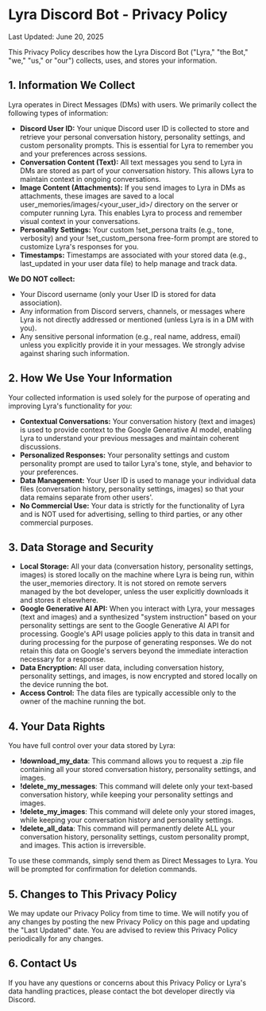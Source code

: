 # **Lyra Discord Bot \- Privacy Policy**

Last Updated: June 20, 2025

This Privacy Policy describes how the Lyra Discord Bot ("Lyra," "the Bot," "we," "us," or "our") collects, uses, and stores your information.

## **1\. Information We Collect**

Lyra operates in Direct Messages (DMs) with users. We primarily collect the following types of information:

* **Discord User ID:** Your unique Discord user ID is collected to store and retrieve your personal conversation history, personality settings, and custom personality prompts. This is essential for Lyra to remember you and your preferences across sessions.  
* **Conversation Content (Text):** All text messages you send to Lyra in DMs are stored as part of your conversation history. This allows Lyra to maintain context in ongoing conversations.  
* **Image Content (Attachments):** If you send images to Lyra in DMs as attachments, these images are saved to a local user\_memories/images/\<your\_user\_id\>/ directory on the server or computer running Lyra. This enables Lyra to process and remember visual context in your conversations.  
* **Personality Settings:** Your custom \!set\_persona traits (e.g., tone, verbosity) and your \!set\_custom\_persona free-form prompt are stored to customize Lyra's responses for you.  
* **Timestamps:** Timestamps are associated with your stored data (e.g., last\_updated in your user data file) to help manage and track data.

**We DO NOT collect:**

* Your Discord username (only your User ID is stored for data association).  
* Any information from Discord servers, channels, or messages where Lyra is not directly addressed or mentioned (unless Lyra is in a DM with you).  
* Any sensitive personal information (e.g., real name, address, email) unless you explicitly provide it in your messages. We strongly advise against sharing such information.

## **2\. How We Use Your Information**

Your collected information is used solely for the purpose of operating and improving Lyra's functionality for *you*:

* **Contextual Conversations:** Your conversation history (text and images) is used to provide context to the Google Generative AI model, enabling Lyra to understand your previous messages and maintain coherent discussions.  
* **Personalized Responses:** Your personality settings and custom personality prompt are used to tailor Lyra's tone, style, and behavior to your preferences.  
* **Data Management:** Your User ID is used to manage your individual data files (conversation history, personality settings, images) so that your data remains separate from other users'.  
* **No Commercial Use:** Your data is strictly for the functionality of Lyra and is NOT used for advertising, selling to third parties, or any other commercial purposes.

## **3\. Data Storage and Security**

* **Local Storage:** All your data (conversation history, personality settings, images) is stored locally on the machine where Lyra is being run, within the user\_memories directory. It is not stored on remote servers managed by the bot developer, unless the user explicitly downloads it and stores it elsewhere.  
* **Google Generative AI API:** When you interact with Lyra, your messages (text and images) and a synthesized "system instruction" based on your personality settings are sent to the Google Generative AI API for processing. Google's API usage policies apply to this data in transit and during processing for the purpose of generating responses. We do not retain this data on Google's servers beyond the immediate interaction necessary for a response.  
* **Data Encryption:** All user data, including conversation history, personality settings, and images, is now encrypted and stored locally on the device running the bot.
* **Access Control:** The data files are typically accessible only to the owner of the machine running the bot.

## **4\. Your Data Rights**

You have full control over your data stored by Lyra:

* **\!download\_my\_data**: This command allows you to request a .zip file containing all your stored conversation history, personality settings, and images.  
* **\!delete\_my\_messages**: This command will delete only your text-based conversation history, while keeping your personality settings and images.  
* **\!delete\_my\_images**: This command will delete only your stored images, while keeping your conversation history and personality settings.  
* **\!delete\_all\_data**: This command will permanently delete ALL your conversation history, personality settings, custom personality prompt, and images. This action is irreversible.

To use these commands, simply send them as Direct Messages to Lyra. You will be prompted for confirmation for deletion commands.

## **5\. Changes to This Privacy Policy**

We may update our Privacy Policy from time to time. We will notify you of any changes by posting the new Privacy Policy on this page and updating the "Last Updated" date. You are advised to review this Privacy Policy periodically for any changes.

## **6\. Contact Us**

If you have any questions or concerns about this Privacy Policy or Lyra's data handling practices, please contact the bot developer directly via Discord.
